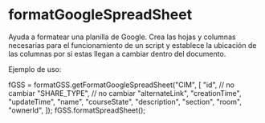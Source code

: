 # formatGoogleSpreadSheet
Ayuda a formatear una planilla de Google. Crea las hojas y columnas necesarias para el funcionamiento de un script y establece la ubicación de las columnas por si estas llegan a cambiar dentro del documento. 

Ejemplo de uso:

  fGSS = formatGSS.getFormatGoogleSpreadSheet("CIM", [
    "id", // no cambiar
    "SHARE_TYPE", // no cambiar
    "alternateLink",
    "creationTime",
    "updateTime",
    "name",
    "courseState",
    "description",
    "section",
    "room",
    "ownerId",
  ]);
  fGSS.formatSpreadSheet();
